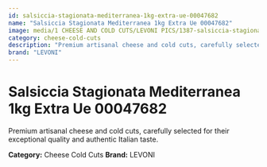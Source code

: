 ```yaml
---
id: salsiccia-stagionata-mediterranea-1kg-extra-ue-00047682
name: "Salsiccia Stagionata Mediterranea 1kg Extra Ue 00047682"
image: media/1 CHEESE AND COLD CUTS/LEVONI PICS/1387-salsiccia-stagionata-mediterranea-1kg-extra-ue-00047682.jpg
category: cheese-cold-cuts
description: "Premium artisanal cheese and cold cuts, carefully selected for their exceptional quality and authentic Italian taste."
brand: "LEVONI"
---
```


# Salsiccia Stagionata Mediterranea 1kg Extra Ue 00047682

Premium artisanal cheese and cold cuts, carefully selected for their exceptional quality and authentic Italian taste.

**Category:** Cheese Cold Cuts
**Brand:** LEVONI
